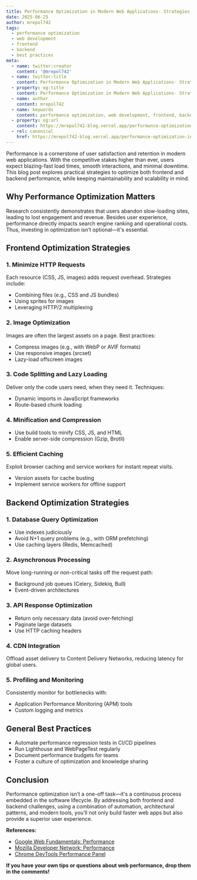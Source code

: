 ```yaml
---
title: Performance Optimization in Modern Web Applications- Strategies and Best Practices
date: 2025-06-25
author: mrepol742
tags:
  - performance optimization
  - web development
  - frontend
  - backend
  - best practices
meta:
  - name: twitter:creator
    content: '@mrepol742'
  - name: twitter:title
    content: Performance Optimization in Modern Web Applications- Strategies and Best Practices
  - property: og:title
    content: Performance Optimization in Modern Web Applications- Strategies and Best Practices
  - name: author
    content: mrepol742
  - name: keywords
    content: performance optimization, web development, frontend, backend, best practices
  - property: og:url
    content: https://mrepol742-blog.vercel.app/performance-optimization-in-modern-web-applications-strategies-and-best-practices/
  - rel: canonical
    href: https://mrepol742-blog.vercel.app/performance-optimization-in-modern-web-applications-strategies-and-best-practices/
---
```


Performance is a cornerstone of user satisfaction and retention in modern web applications. With the competitive stakes higher than ever, users expect blazing-fast load times, smooth interactions, and minimal downtime. This blog post explores practical strategies to optimize both frontend and backend performance, while keeping maintainability and scalability in mind.

## Why Performance Optimization Matters
Research consistently demonstrates that users abandon slow-loading sites, leading to lost engagement and revenue. Besides user experience, performance directly impacts search engine ranking and operational costs. Thus, investing in optimization isn’t optional—it's essential.

## Frontend Optimization Strategies

### 1. Minimize HTTP Requests
Each resource (CSS, JS, images) adds request overhead. Strategies include:
- Combining files (e.g., CSS and JS bundles)
- Using sprites for images
- Leveraging HTTP/2 multiplexing

### 2. Image Optimization
Images are often the largest assets on a page. Best practices:
- Compress images (e.g., with WebP or AVIF formats)
- Use responsive images (srcset)
- Lazy-load offscreen images

### 3. Code Splitting and Lazy Loading
Deliver only the code users need, when they need it. Techniques:
- Dynamic imports in JavaScript frameworks
- Route-based chunk loading

### 4. Minification and Compression
- Use build tools to minify CSS, JS, and HTML
- Enable server-side compression (Gzip, Brotli)

### 5. Efficient Caching
Exploit browser caching and service workers for instant repeat visits.
- Version assets for cache busting
- Implement service workers for offline support

## Backend Optimization Strategies

### 1. Database Query Optimization
- Use indexes judiciously
- Avoid N+1 query problems (e.g., with ORM prefetching)
- Use caching layers (Redis, Memcached)

### 2. Asynchronous Processing
Move long-running or non-critical tasks off the request path:
- Background job queues (Celery, Sidekiq, Bull)
- Event-driven architectures

### 3. API Response Optimization
- Return only necessary data (avoid over-fetching)
- Paginate large datasets
- Use HTTP caching headers

### 4. CDN Integration
Offload asset delivery to Content Delivery Networks, reducing latency for global users.

### 5. Profiling and Monitoring
Consistently monitor for bottlenecks with:
- Application Performance Monitoring (APM) tools
- Custom logging and metrics

## General Best Practices
- Automate performance regression tests in CI/CD pipelines
- Run Lighthouse and WebPageTest regularly
- Document performance budgets for teams
- Foster a culture of optimization and knowledge sharing

## Conclusion
Performance optimization isn’t a one-off task—it's a continuous process embedded in the software lifecycle. By addressing both frontend and backend challenges, using a combination of automation, architectural patterns, and modern tools, you’ll not only build faster web apps but also provide a superior user experience.

**References:**
- [Google Web Fundamentals: Performance](https://developers.google.com/web/fundamentals/performance)
- [Mozilla Developer Network: Performance](https://developer.mozilla.org/en-US/docs/Web/Performance)
- [Chrome DevTools Performance Panel](https://developers.google.com/web/tools/chrome-devtools/evaluate-performance)

**If you have your own tips or questions about web performance, drop them in the comments!**
